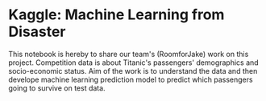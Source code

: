 # Kaggle: Machine Learning from Disaster

This notebook is hereby to share our team's (RoomforJake) work on this project. 
Competition data is about Titanic's passengers' demographics and socio-economic status.
Aim of the work is to understand the data and then develope machine learning prediction model to predict which passengers going to survive on test data.